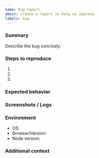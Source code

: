```yaml
---
name: Bug report
about: Create a report to help us improve
labels: bug
---
```


### Summary

Describe the bug concisely.

### Steps to reproduce
1.
2.
3.

### Expected behavior

### Screenshots / Logs

### Environment
- OS:
- Browser/Version:
- Node version:

### Additional context
